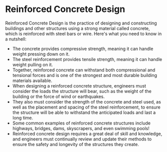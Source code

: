 # Reinforced Concrete Design

Reinforced Concrete Design is the practice of designing and constructing buildings and other structures using a strong material called concrete, which is reinforced with steel bars or wire. Here's what you need to know in a nutshell:

* The concrete provides compressive strength, meaning it can handle weight pressing down on it.
* The steel reinforcement provides tensile strength, meaning it can handle weight pulling on it.
* Together, reinforced concrete can withstand both compressional and tensional forces and is one of the strongest and most durable building materials available.
* When designing a reinforced concrete structure, engineers must consider the loads the structure will bear, such as the weight of the building or the force of wind or earthquakes.
* They also must consider the strength of the concrete and steel used, as well as the placement and spacing of the steel reinforcement, to ensure the structure will be able to withstand the anticipated loads and last a long time.
* Some common examples of reinforced concrete structures include highways, bridges, dams, skyscrapers, and even swimming pools!
* Reinforced concrete design requires a great deal of skill and knowledge, and engineers must continually review and update their methods to ensure the safety and longevity of the structures they create.
